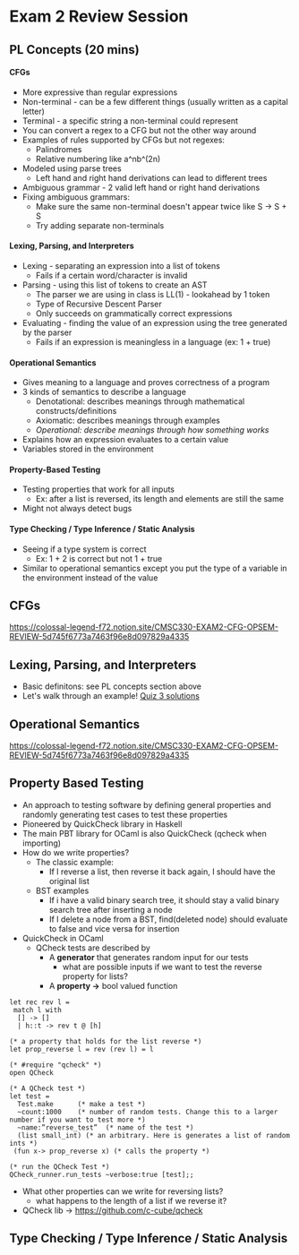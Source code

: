 # Exam 2 Review Session

## PL Concepts (20 mins)

#### CFGs
* More expressive than regular expressions
* Non-terminal - can be a few different things (usually written as a capital letter)
* Terminal - a specific string a non-terminal could represent
* You can convert a regex to a CFG but not the other way around
* Examples of rules supported by CFGs but not regexes:
  * Palindromes
  * Relative numbering like a^nb^(2n)
* Modeled using parse trees
  * Left hand and right hand derivations can lead to different trees
* Ambiguous grammar - 2 valid left hand or right hand derivations
* Fixing ambiguous grammars:
  * Make sure the same non-terminal doesn't appear twice like S -> S + S
  * Try adding separate non-terminals

#### Lexing, Parsing, and Interpreters
* Lexing - separating an expression into a list of tokens
  * Fails if a certain word/character is invalid
* Parsing - using this list of tokens to create an AST
  * The parser we are using in class is LL(1) - lookahead by 1 token
  * Type of Recursive Descent Parser
  * Only succeeds on grammatically correct expressions
* Evaluating - finding the value of an expression using the tree generated by the parser
  * Fails if an expression is meaningless in a language (ex: 1 + true)

#### Operational Semantics
* Gives meaning to a language and proves correctness of a program
* 3 kinds of semantics to describe a language
  * Denotational: describes meanings through mathematical constructs/definitions
  * Axiomatic: describes meanings through examples
  * *Operational: describe meanings through how something works*
* Explains how an expression evaluates to a certain value
* Variables stored in the environment

#### Property-Based Testing
* Testing properties that work for all inputs
  * Ex: after a list is reversed, its length and elements are still the same
* Might not always detect bugs

#### Type Checking / Type Inference / Static Analysis
* Seeing if a type system is correct
  * Ex: 1 + 2 is correct but not 1 + true
* Similar to operational semantics except you put the type of a variable in the environment instead of the value

## CFGs
https://colossal-legend-f72.notion.site/CMSC330-EXAM2-CFG-OPSEM-REVIEW-5d745f6773a7463f96e8d097829a4335
## Lexing, Parsing, and Interpreters
- Basic definitons: see PL concepts section above
- Let's walk through an example! [Quiz 3 solutions](https://piazza.com/class/lrf5qvp042i1y2/post/1429)

## Operational Semantics
https://colossal-legend-f72.notion.site/CMSC330-EXAM2-CFG-OPSEM-REVIEW-5d745f6773a7463f96e8d097829a4335
## Property Based Testing

- An approach to testing software by defining general properties and randomly generating test cases to test these properties
- Pioneered by QuickCheck library in Haskell
- The main PBT library for OCaml is also QuickCheck (qcheck when importing)
- How do we write properties?
    - The classic example:
        - If I reverse a list, then reverse it back again, I should have the original list
    - BST examples
        - If i have a valid binary search tree, it should stay a valid binary search tree after inserting a node
        - If I delete a node from a BST, find(deleted node) should evaluate to false and vice versa for insertion
- QuickCheck in OCaml
    - QCheck tests are described by
        - A **generator** that generates random input for our tests
            - what are possible inputs if we want to test the reverse property for lists?
        - A **property →** bool valued function
 ```
let rec rev l = 
  match l with 
   [] -> []
   | h::t -> rev t @ [h]

(* a property that holds for the list reverse *)
let prop_reverse l = rev (rev l) = l

(* #require "qcheck" *)
open QCheck

(* A QCheck test *)
let test =
   Test.make      (* make a test *)
   ~count:1000    (* number of random tests. Change this to a larger number if you want to test more *)
   ~name:”reverse_test”  (* name of the test *)
   (list small_int) (* an arbitrary. Here is generates a list of random ints *)
  (fun x-> prop_reverse x) (* calls the property *)

(* run the QCheck Test *)
QCheck_runner.run_tests ~verbose:true [test];; 
```
- What other properties can we write for reversing lists?
    - what happens to the length of a list if we reverse it?
- QCheck lib → <https://github.com/c-cube/qcheck>

## Type Checking / Type Inference / Static Analysis 

